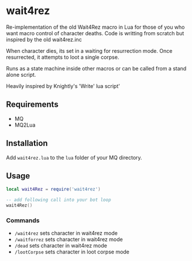 # wait4rez

Re-implementation of the old Wait4Rez macro in Lua for those of you who want macro control of character deaths. Code is writting from scratch but inspired by the old wait4rez.inc

When character dies, its set in a waiting for resurrection mode. Once resurrected, it attempts to loot a single corpse.

Runs as a state machine inside other macros or can be called from a stand alone script.

Heavily inspired by Knightly's 'Write' lua script'

## Requirements

- MQ
- MQ2Lua


## Installation
Add `wait4rez.lua` to the `lua` folder of your MQ directory.

## Usage

```lua
local wait4Rez = require('wait4rez')

-- add following call into your bot loop
wait4Rez()
```


### Commands

* `/wait4rez` sets character in wait4rez mode
* `/waitforrez` sets character in wait4rez mode
* `/dead` sets character in wait4rez mode
* `/lootCorpse` sets character in loot corpse mode
